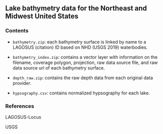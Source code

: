 
## Lake bathymetry data for the Northeast and Midwest United States

### Contents

  * `bathymetry.zip`: each bathymetry surface is linked by name to a LAGOSUS (citation) ID based on NHD (USGS 2019) waterbodies.
  
  * `bathymetry_index.zip`: contains a vector layer with information on the filename, coverage polygon, projection, raw data source file, and raw data source url of each bathymetry surface.
  
  * `depth_raw.zip`: contains the raw depth data from each original data provider.
  
  * `hypsography.csv`: contains normalized hypsography for each lake.

### References

LAGOSUS-Locus

USGS
